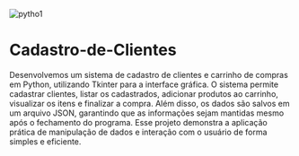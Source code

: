 ![pytho1](https://github.com/user-attachments/assets/1e41f04d-eeb8-4fb4-bbe8-abab5463d1f0)
# Cadastro-de-Clientes
Desenvolvemos um sistema de cadastro de clientes e carrinho de compras em Python, utilizando Tkinter para a interface gráfica. O sistema permite cadastrar clientes, listar os cadastrados, adicionar produtos ao carrinho, visualizar os itens e finalizar a compra. Além disso, os dados são salvos em um arquivo JSON, garantindo que as informações sejam mantidas mesmo após o fechamento do programa. Esse projeto demonstra a aplicação prática de manipulação de dados e interação com o usuário de forma simples e eficiente.
